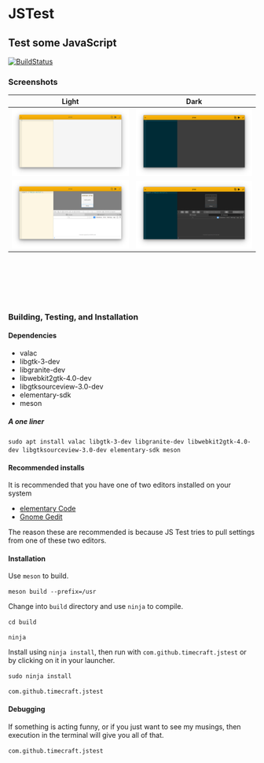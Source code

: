 # JSTest
## Test some JavaScript

[![BuildStatus](https://travis-ci.org/Timecraft/js_test.svg?branch=master)](https://travis-ci.org/Timecraft/js_test)

### Screenshots

| **Light** | **Dark** |
| -------- | --------- |
| ![JSTestScreenshot](https://github.com/Timecraft/JS_Test/blob/master/data/images/com.github.timecraft.jstest.mainwindow.light.png) | ![JSTestScreenshot](https://github.com/Timecraft/JS_Test/blob/master/data/images/com.github.timecraft.jstest.mainwindow.dark.png) 
| ![JSTestScreenshot](https://github.com/Timecraft/JS_Test/blob/master/data/images/com.github.timecraft.jstest.sample.light.png) | ![JSTestScreenshot](https://github.com/Timecraft/JS_Test/blob/master/data/images/com.github.timecraft.jstest.sample.dark.png) 

<br/>
<br/>
<br/>
<br/>
<br/>



### Building, Testing, and Installation
#### Dependencies

- valac
- libgtk-3-dev
- libgranite-dev
- libwebkit2gtk-4.0-dev
- libgtksourceview-3.0-dev
- elementary-sdk
- meson

##### A one liner
`sudo apt install valac libgtk-3-dev libgranite-dev libwebkit2gtk-4.0-dev libgtksourceview-3.0-dev elementary-sdk meson`

#### Recommended installs
It is recommended that you have one of two editors installed on your system
- [elementary Code](https://github.com/elementary/code)
- [Gnome Gedit](https://github.com/GNOME/gedit)

The reason these are recommended is because JS Test tries to pull settings from one of these two editors.

#### Installation

Use `meson` to build.

`meson build --prefix=/usr`

Change into `build` directory and use `ninja` to compile.

`cd build`

`ninja`

Install using `ninja install`, then run with `com.github.timecraft.jstest` or by clicking on it in your launcher.

`sudo ninja install`

`com.github.timecraft.jstest`

#### Debugging

If something is acting funny, or if you just want to see my musings, then execution in the terminal will give you all of that.

`com.github.timecraft.jstest`
